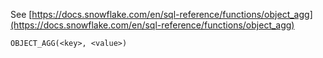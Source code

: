 See [https://docs.snowflake.com/en/sql-reference/functions/object_agg](https://docs.snowflake.com/en/sql-reference/functions/object_agg)
```
OBJECT_AGG(<key>, <value>)
```
